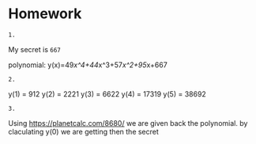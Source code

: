 # Homework

```
1.
```

My secret is `667`

polynomial:
y(x)=49*x^4+44*x^3+57*x^2+95*x+667


```
2.
```

y(1) = 912
y(2) = 2221
y(3) = 6622
y(4) = 17319
y(5) = 38692


```
3.
```

Using https://planetcalc.com/8680/ we are given back the polynomial. by claculating y(0) we are getting then the secret